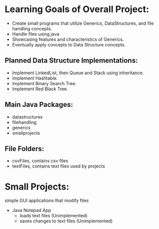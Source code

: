 # Learning Goals of Overall Project:
- Create small programs that utilize Generics, DataStructures, and file handling concepts.
- Handle files using java
- Showcasing features and characteristics of Generics.
- Eventually apply concepts to Data Structure concepts.

## Planned Data Structure Implementations:
- Implement LinkedList, then Queue and Stack using inheritance.
- Implement Hashtable.
- Implement Binary Search Tree.
- Implement Red Black Tree.

## Main Java Packages:
- datastructures
- filehandling
- generics
- smallprojects

## File Folders:
- csvFiles, contains csv files
- textFiles, contains text files used by projects

# Small Projects:
simple GUI applications that modify files
- Java Notepad App
    - loads text files (Unimplemented)
    - saves changes to text files (Unimplemented)
